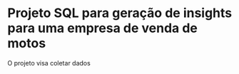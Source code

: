 # Projeto SQL para geração de insights para uma empresa de venda de motos
O projeto visa coletar dados 
